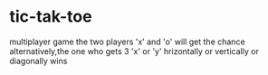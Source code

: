 # tic-tak-toe
multiplayer game
the two players 'x' and 'o' will get the chance alternatively,the one who gets 3 'x' or 'y' hrizontally or vertically or diagonally wins
